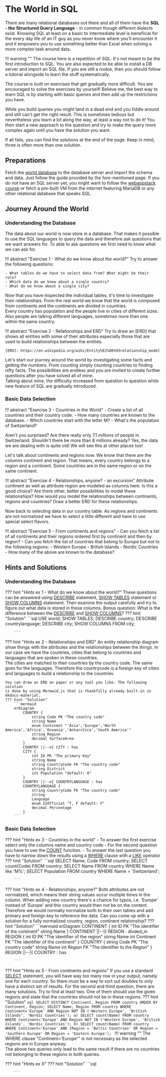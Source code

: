 # The World in SQL

There are many relational databases out there and all of them have the **SQL - the
Structured Query Language** - in common though different dialects exist. Knowing
SQL at least on a basic to intermediate level is beneficial for the every day
life of an IT guy as you never know where you'll encounter it and it empowers
you to use something better than Excel when solving a more complex task around
data.

!!! warning ""
    The course here is a repetition of SQL. It's not meant to be the
    first introduction to SQL. You are also expected to be able to install a DB
    server and import an SQL file. If you are still a rookie, then you should
    follow a tutorial alongside to learn the stuff systematically.

The course is built on exercises that get gradually more difficult. You are
encouraged to solve the exercises by yourself! Believe me, the best way to learn
SQL is by starting with basic queries and then add up the restrictions you have.

While you build queries you might land in a dead end and you fiddle around and
still can't get the right result. This is sometimes tedious but nevertheless you
learn a lot along the way, at least a way not to do it! You then start a new
approach to the question and try to make the query more complex again until you
have the solution you want.

If all fails, you can find the solutions at the end of the page. Keep in mind,
three is often more than one solution.

## Preparations

Fetch the [world
database](https://dev.mysql.com/doc/world-setup/en/world-setup-installation.html)
to the database server and import the schema and data. Just follow the guide
provided by the fore-mentioned page. If you do not have an SQL server yet, you
might want to follow the [webappstack course](webappstack.md) or fetch a
pre-built VM from the internet featuring MariaDB or any other relational
database that speaks SQL.

## Journey Around the World

### Understanding the Database

The data about our world is now store in a database. That makes it possible to
use the SQL languages to query the data and therefore ask questions that we
want answers for. To able to ask questions we first need to know what we can
ask for.

!!! abstract "Exercise 1 - What do we know about the world?"
    Try to answer the following questions:

    - What tables do we have to select data from? What might be their role?
    - Which data do we know about a single country?
    - What do we know about a single city?

Now that you have inspected the individual tables, it's time to investigate
their relationships. From the real world we know that the world is composed
from continents and the continents are divided in countries.  
Every country has population and the people live in cities of different
sizes. Also people are talking different languages, sometimes more than one
within the same country.

!!! abstract "Exercise 2 - Relationships and ERD"
    Try to draw an [ERD] that shows all
    entities with some of their attributes especially those that are used to
    build relationships between the entities.

    [ERD]: https://en.wikipedia.org/wiki/Entity%E2%80%93relationship_model

Let's start our journey around the world by investigating some facts and
getting the numbers. From counting simply counting countries to finding nifty
facts. The possibilities are endless and you are invited to create further
questions after you have solved all of mine.  
Talking about mine, the difficulty increased from question to question while new
feature of SQL are gradually introduced.

### Basic Data Selection

!!! abstract "Exercise 3 - Countries in the World"
    - Create a list of all countries and their country code.
    - How many countries are known to the database.
    - Which countries start with the letter M?
    - What's the population of Switzerland?

Aren't you surprised? Are there really only 7.1 millions of people in
Switzerland. Shouldn't there be more than 8 millions already? Yes, the data we
are dealing with is quite old! We will see this at other places too!

Let's talk about continents and regions now. We know that there are the columns
continent and region. That means, every country belongs to a region and a
continent. Some countries are in the same region or on the same continent.

!!! abstract "Exercise 4 - Relationships, anyone? - an excursion"
    Attribute continent as well as attribute region are modeled as columns here.
    Is this a good choice? Are there other, better possibilities to model these
    relationships? How would you model the relationships between continents,
    regions and countries? Draw a better ERD for these relationships.

Now back to selecting data in our country table. As regions and continents are
not normalized we have to select a little different and have to use special
select flavors.

!!! abstract "Exercise 5 - From continents and regions"
    - Can you fetch a list of all continents and their regions ordered first by
      continent and then by region?
    - Can you fetch the list of countries that belong to Europe but not to the
      following regions:
        - Western Europe
        - British Islands
        - Nordic Countries
    - How many of the above are known to the database?

## Hints and Solutions

### Understanding the Database

??? hint "Hints ex 1 - What do we know about the world?"
    These questions can be answered using [DESCRIBE] statement, [SHOW TABLES]
    statement or [SHOW COLUMNS] statement. Then examine the output carefully
    and try to figure out what data is stored in these columns.
    Bonus question: What is the difference between the [DESCRIBE] and [SHOW
    COLUMNS]?
    ??? hint "Solution"
        ```sql
        USE world;
        SHOW TABLES;
        DESCRIBE country;
        DESCRIBE countrylanguage;
        DESCRIBE city;
        SHOW COLUMNS FROM city;

        ```

??? hint "Hints ex 2 - Relationships and ERD"
    An entity relationship diagram show things with the attributes and the
    relationships between the things. In our case we have the countries, cities
    that belong to countries and languages that are spoken in these countries.  
    The cities are matched to their countries by the country code. The same
    goes for the languages. Therefore the countrycode is a foreign key of
    cities and languages to build a relationship to the countries.

    You can draw an ERD on paper or any tool you like. The following solution
    is done by using Mermaid.js that is thankfully already built-in in
    mkdocs-material.
    ??? hint "Solution"
        ```mermaid
        erDiagram
            COUNTRY {
                string Code PK "The country code"
                string Name
                enum Continent "'Asia','Europe','North America','Africa','Oceania','Antarctica','South America'"
                string Region
                decimal SurfaceArea
            }
            COUNTRY ||--o{ CITY : has
            CITY {
                int ID PK "The primary Key"
                string Name
                string CountryCode FK "The country code"
                string District
                int Population "default: 0"
            }
            COUNTRY ||--o{ COUNTRYLANGUAGE : has
            COUNTRYLANGUAGE {
                string CountryCode FK "The country code"
                string
                Language
                enum IsOfficial "T, F default: F"
                decimal Percentage
            }
        ```

### Basic Data Selection

??? hint "Hints ex 3 - Countries in the world"
    - To answer the first exercise select only the columns name and country code
    - For the second question you have to use the [COUNT] function.
    - To answer the last question you have to narrow down the results using a
    [WHERE] clause with a [LIKE] operator
    ??? hint "Solution"
        ```sql
        SELECT Name, Code FROM country;
        SELECT count(Code) FROM country;
        SELECT Name FROM country WHERE Name like 'M%';
        SELECT Population FROM country WHERE Name = 'Switzerland';

        ```

??? hint "Hints ex 4 - Relationships, anyone?"
    Both attributes are not normalized, which means their string values occur
    multiple times in the column. When adding new country there's a chance for
    typos, i.e. 'Europe' instead of 'Europe' and this country would then not be on
    the content. Therefore we would normally normalize both to their own tables
    and add primary and foreign key to reference the data. Can you come up with
    a solution for a fully normalized country, region, continent relationship?
    ??? hint "Solution"
        ```mermaid
        erDiagram
            CONTINENT {
                int ID PK "The identifier of the continent"
                string Name
            }
            CONTINENT ||--|{ REGION : divded_in
            REGION {
                int ID PK "The identifier of the region"
                string Name
                int Continent FK "The identifier of the continent"
            }
            COUNTRY {
                string Code PK "The country code"
                string Name
                int Region FK "The identifier to the Region"
            }
            REGION ||--|{ COUNTRY : has

        ```

??? hint "Hints ex 5 - From continents and regions"
    If you use a standard [SELECT] statement, you will have way too many row in
    your output, namely one for each country. So there must be a way to sort out
    doubles to only have a distinct set of results.
    For the second and third question, there are many solutions. Try to find at
    least two. One of them should use the given regions and state that the
    countries should not be in these regions.
    ??? hint "Solution"
        <!-- markdownlint-disable -->
        ```sql
            SELECT DISTINCT Continent, Region FROM country ORDER BY Continent, Region;
            SELECT Name, Region FROM country WHERE Continent='Europe' AND Region NOT IN ('Western Europe', 'British Islands', 'Nordic Countries');
            a) SELECT count(Name) FROM country WHERE Continent='Europe' AND Region NOT IN ('Western Europe', 'British Islands', 'Nordic Countries');
            b) SELECT count(Name) FROM country WHERE Continent='Europe' AND (Region = 'Baltic Countries' OR Region = 'Southern Europe' OR Region = 'Eastern Europe');
        ```
        <!-- markdownlint-restore -->
        !!! warning ""
            The WHERE clause "Continent='Europe'" is not necessary as
            the selected regions are in Europe anyway.  
            The above two queries only lead to the same result if there are no
            countries not belonging to these regions in both queries.

??? hint "Hints ex X"
    ??? hint "Solution"
        ```sql

        ```

<!-- markdownlint-disable -->
[COUNT]: https://mariadb.com/kb/en/count/
[DESCRIBE]: https://mariadb.com/kb/en/describe/
[LIKE]: https://mariadb.com/kb/en/like/
[SELECT]: https://mariadb.com/kb/en/select/
[SHOW COLUMNS]: https://mariadb.com/kb/en/show-columns/
[SHOW TABLES]: https://mariadb.com/kb/en/show-tables/
[WHERE]: https://mariadb.com/kb/en/select/
